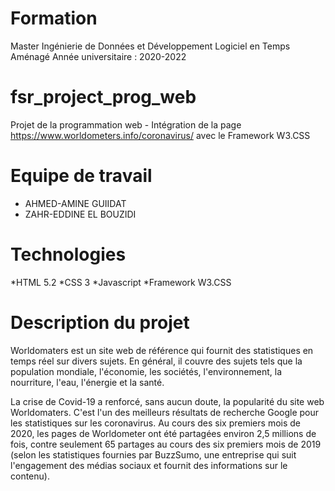 # Formation
Master Ingénierie de Données et Développement Logiciel en Temps Aménagé 
Année universitaire : 2020-2022

# fsr_project_prog_web
Projet de la programmation web - Intégration de la page https://www.worldometers.info/coronavirus/ avec le Framework W3.CSS

# Equipe de travail

- AHMED-AMINE GUIIDAT
- ZAHR-EDDINE  EL BOUZIDI


# Technologies 

*HTML 5.2
*CSS 3
*Javascript
*Framework W3.CSS

# Description du projet

Worldomaters est un site web de référence qui fournit des statistiques en temps réel sur divers
sujets. En général, il couvre des sujets tels que la population mondiale, l'économie, les sociétés,
l'environnement, la nourriture, l'eau, l'énergie et la santé.

La crise de Covid-19 a renforcé, sans aucun doute, la popularité du site web Worldomaters.
C'est l'un des meilleurs résultats de recherche Google pour les statistiques sur les coronavirus.
Au cours des six premiers mois de 2020, les pages de Worldometer ont été partagées environ
2,5 millions de fois, contre seulement 65 partages au cours des six premiers mois de 2019 (selon
les statistiques fournies par BuzzSumo, une entreprise qui suit l'engagement des médias sociaux
et fournit des informations sur le contenu).
